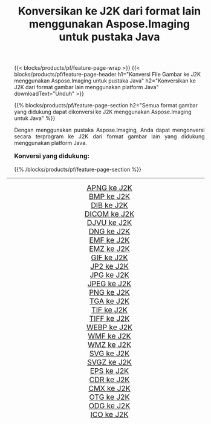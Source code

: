 ﻿---
title: Konversikan ke J2K dari format lain menggunakan Aspose.Imaging untuk pustaka Java 
weight: 3920
url: /id/java/conversion/to/j2k/ 
lang: id
langdirlevel: 2
locales: zh-hans,ja,it,ru,de,es,fr,nl,id,lt,pl,pt,vi,tr,ko,zh-hant,ar,hi,th,sv,cs,uk,he
description: Menggunakan Aspose.Imaging Anda dapat mengonversi ke J2K dari format lain menggunakan Java
---

{{< blocks/products/pf/feature-page-wrap >}}
{{< blocks/products/pf/feature-page-header h1="Konversi File Gambar ke J2K menggunakan Aspose.Imaging untuk pustaka Java" h2="Konversikan ke J2K dari format gambar lain menggunakan platform Java" downloadText="Unduh" >}}


{{% blocks/products/pf/feature-page-section  h2="Semua format gambar yang didukung dapat dikonversi ke J2K menggunakan Aspose.Imaging untuk Java" %}}
<p align=justify>Dengan menggunakan pustaka Aspose.Imaging, Anda dapat mengonversi secara terprogram ke J2K dari format gambar lain yang didukung menggunakan platform Java.</p>
<h3 style="margin-top:16px;">
Konversi yang didukung:
</h3>
{{% /blocks/products/pf/feature-page-section %}}
<div class="container-fluid productfamilypage bg-gray">
    <div class="convertypes bg-gray agp-content section">
        <div class="container">
		<hr style="margin-left:-20px;"/>
		<div class="row other-converters" style="gap: 10px;font-size: 19px;text-align:center;">
		    <div class='col-md-3 other-converter remove-lp remove-rp'><a href="/imaging/id/java/conversion/apng-to-j2k/" style="padding:15px;">APNG ke J2K</a></div>
<div class='col-md-3 other-converter remove-lp remove-rp'><a href="/imaging/id/java/conversion/bmp-to-j2k/" style="padding:15px;">BMP ke J2K</a></div>
<div class='col-md-3 other-converter remove-lp remove-rp'><a href="/imaging/id/java/conversion/dib-to-j2k/" style="padding:15px;">DIB ke J2K</a></div>
<div class='col-md-3 other-converter remove-lp remove-rp'><a href="/imaging/id/java/conversion/dicom-to-j2k/" style="padding:15px;">DICOM ke J2K</a></div>
<div class='col-md-3 other-converter remove-lp remove-rp'><a href="/imaging/id/java/conversion/djvu-to-j2k/" style="padding:15px;">DJVU ke J2K</a></div>
<div class='col-md-3 other-converter remove-lp remove-rp'><a href="/imaging/id/java/conversion/dng-to-j2k/" style="padding:15px;">DNG ke J2K</a></div>
<div class='col-md-3 other-converter remove-lp remove-rp'><a href="/imaging/id/java/conversion/emf-to-j2k/" style="padding:15px;">EMF ke J2K</a></div>
<div class='col-md-3 other-converter remove-lp remove-rp'><a href="/imaging/id/java/conversion/emz-to-j2k/" style="padding:15px;">EMZ ke J2K</a></div>
<div class='col-md-3 other-converter remove-lp remove-rp'><a href="/imaging/id/java/conversion/gif-to-j2k/" style="padding:15px;">GIF ke J2K</a></div>
<div class='col-md-3 other-converter remove-lp remove-rp'><a href="/imaging/id/java/conversion/jp2-to-j2k/" style="padding:15px;">JP2 ke J2K</a></div>
<div class='col-md-3 other-converter remove-lp remove-rp'><a href="/imaging/id/java/conversion/jpg-to-j2k/" style="padding:15px;">JPG ke J2K</a></div>
<div class='col-md-3 other-converter remove-lp remove-rp'><a href="/imaging/id/java/conversion/jpeg-to-j2k/" style="padding:15px;">JPEG ke J2K</a></div>
<div class='col-md-3 other-converter remove-lp remove-rp'><a href="/imaging/id/java/conversion/png-to-j2k/" style="padding:15px;">PNG ke J2K</a></div>
<div class='col-md-3 other-converter remove-lp remove-rp'><a href="/imaging/id/java/conversion/tga-to-j2k/" style="padding:15px;">TGA ke J2K</a></div>
<div class='col-md-3 other-converter remove-lp remove-rp'><a href="/imaging/id/java/conversion/tif-to-j2k/" style="padding:15px;">TIF ke J2K</a></div>
<div class='col-md-3 other-converter remove-lp remove-rp'><a href="/imaging/id/java/conversion/tiff-to-j2k/" style="padding:15px;">TIFF ke J2K</a></div>
<div class='col-md-3 other-converter remove-lp remove-rp'><a href="/imaging/id/java/conversion/webp-to-j2k/" style="padding:15px;">WEBP ke J2K</a></div>
<div class='col-md-3 other-converter remove-lp remove-rp'><a href="/imaging/id/java/conversion/wmf-to-j2k/" style="padding:15px;">WMF ke J2K</a></div>
<div class='col-md-3 other-converter remove-lp remove-rp'><a href="/imaging/id/java/conversion/wmz-to-j2k/" style="padding:15px;">WMZ ke J2K</a></div>
<div class='col-md-3 other-converter remove-lp remove-rp'><a href="/imaging/id/java/conversion/svg-to-j2k/" style="padding:15px;">SVG ke J2K</a></div>
<div class='col-md-3 other-converter remove-lp remove-rp'><a href="/imaging/id/java/conversion/svgz-to-j2k/" style="padding:15px;">SVGZ ke J2K</a></div>
<div class='col-md-3 other-converter remove-lp remove-rp'><a href="/imaging/id/java/conversion/eps-to-j2k/" style="padding:15px;">EPS ke J2K</a></div>
<div class='col-md-3 other-converter remove-lp remove-rp'><a href="/imaging/id/java/conversion/cdr-to-j2k/" style="padding:15px;">CDR ke J2K</a></div>
<div class='col-md-3 other-converter remove-lp remove-rp'><a href="/imaging/id/java/conversion/cmx-to-j2k/" style="padding:15px;">CMX ke J2K</a></div>
<div class='col-md-3 other-converter remove-lp remove-rp'><a href="/imaging/id/java/conversion/otg-to-j2k/" style="padding:15px;">OTG ke J2K</a></div>
<div class='col-md-3 other-converter remove-lp remove-rp'><a href="/imaging/id/java/conversion/odg-to-j2k/" style="padding:15px;">ODG ke J2K</a></div>
<div class='col-md-3 other-converter remove-lp remove-rp'><a href="/imaging/id/java/conversion/ico-to-j2k/" style="padding:15px;">ICO ke J2K</a></div>
                </div>
        </div>
    </div>
</div>
<br/>

